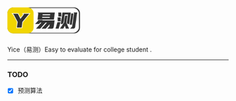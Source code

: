 # <img src="img/logo.svg" alt="Yice" height="60">

Yice（易测）Easy to evaluate for college student .

---

### TODO

- [x] 预测算法
